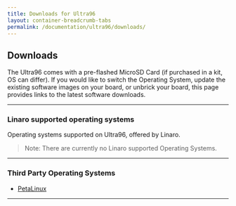 ```yaml
---
title: Downloads for Ultra96
layout: container-breadcrumb-tabs
permalink: /documentation/ultra96/downloads/
---
```

## Downloads

The Ultra96 comes with a pre-flashed MicroSD Card (if purchased in a kit, OS can differ). If you would like to switch the Operating System, update the existing software images on your board, or unbrick your board, this page provides links to the latest software downloads.

***

### Linaro supported operating systems

Operating systems supported on Ultra96, offered by Linaro.

> Note: There are currently no Linaro supported Operating Systems.

***

### Third Party Operating Systems

- [PetaLinux](peta-linux.md.html)

***
